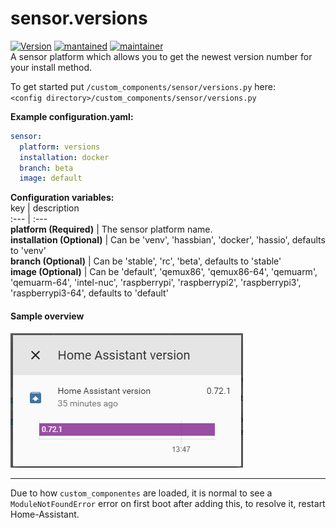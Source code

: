 # sensor.versions
  
[![Version](https://img.shields.io/badge/version-0.0.4-green.svg?style=for-the-badge)](#) [![mantained](https://img.shields.io/maintenance/yes/2018.svg?style=for-the-badge)](#) [![maintainer](https://img.shields.io/badge/maintainer-Joakim%20Sørensen%20%40ludeeus-blue.svg?style=for-the-badge)](#)   
A sensor platform which allows you to get the newest version number for your install method.
  
To get started put `/custom_components/sensor/versions.py` here:  
`<config directory>/custom_components/sensor/versions.py`  
  
**Example configuration.yaml:**

```yaml
sensor:
  platform: versions
  installation: docker
  branch: beta
  image: default
```

**Configuration variables:**  
key | description  
:--- | :---  
**platform (Required)** | The sensor platform name.  
**installation (Optional)** | Can be 'venv', 'hassbian', 'docker', 'hassio', defaults to 'venv'  
**branch (Optional)** | Can be 'stable', 'rc', 'beta', defaults to 'stable'  
**image (Optional)** | Can be 'default', 'qemux86', 'qemux86-64', 'qemuarm', 'qemuarm-64', 'intel-nuc', 'raspberrypi', 'raspberrypi2', 'raspberrypi3', 'raspberrypi3-64', defaults to 'default'
  
#### Sample overview
![Sample overview](overview.png)
  
***
Due to how `custom_componentes` are loaded, it is normal to see a `ModuleNotFoundError` error on first boot after adding this, to resolve it, restart Home-Assistant.